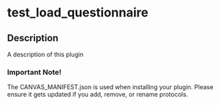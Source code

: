 test_load_questionnaire
====================

## Description

A description of this plugin

### Important Note!

The CANVAS_MANIFEST.json is used when installing your plugin. Please ensure it
gets updated if you add, remove, or rename protocols.
